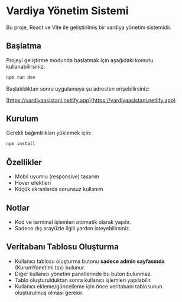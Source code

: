 # Vardiya Yönetim Sistemi

Bu proje, React ve Vite ile geliştirilmiş bir vardiya yönetim sistemidir.

## Başlatma

Projeyi geliştirme modunda başlatmak için aşağıdaki komutu kullanabilirsiniz:

```bash
npm run dev
```

Başlatıldıktan sonra uygulamaya şu adresten erişebilirsiniz:

[https://vardiyaasistani.netlify.app](https://vardiyaasistani.netlify.app)

## Kurulum

Gerekli bağımlılıkları yüklemek için:

```bash
npm install
```

## Özellikler
- Mobil uyumlu (responsive) tasarım
- Hover efektleri
- Küçük ekranlarda sorunsuz kullanım

## Notlar
- Kod ve terminal işlemleri otomatik olarak yapılır.
- Sadece dış arayüzle ilgili yardım isteyebilirsiniz.

## Veritabanı Tablosu Oluşturma
- Kullanıcı tablosu oluşturma butonu **sadece admin sayfasında** (KurumYonetimi.tsx) bulunur.
- Diğer kullanıcı yönetim panellerinde bu buton bulunmaz.
- Tablo oluşturulduktan sonra kullanıcı işlemleri yapılabilir.
- Kullanıcı ekleme/güncelleme için önce veritabanı tablosunun oluşturulmuş olması gerekir. 